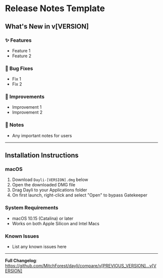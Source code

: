 # Release Notes Template

## What's New in v[VERSION]

### ✨ Features
- Feature 1
- Feature 2

### 🐛 Bug Fixes
- Fix 1
- Fix 2

### 🔧 Improvements
- Improvement 1
- Improvement 2

### 📝 Notes
- Any important notes for users

---

## Installation Instructions

### macOS
1. Download `Dayli-[VERSION].dmg` below
2. Open the downloaded DMG file
3. Drag Dayli to your Applications folder
4. On first launch, right-click and select "Open" to bypass Gatekeeper

### System Requirements
- macOS 10.15 (Catalina) or later
- Works on both Apple Silicon and Intel Macs

### Known Issues
- List any known issues here

---

**Full Changelog**: https://github.com/MitchForest/dayli/compare/v[PREVIOUS_VERSION]...v[VERSION] 